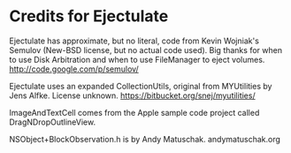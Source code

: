 Credits for Ejectulate
======================

Ejectulate has approximate, but no literal, code from Kevin Wojniak's Semulov (New-BSD license, but no actual code used). Big thanks for when to use Disk Arbitration and when to use FileManager to eject volumes.
http://code.google.com/p/semulov/

Ejectulate uses an expanded CollectionUtils, original from MYUtilities by Jens Alfke. License unknown.
https://bitbucket.org/snej/myutilities/

ImageAndTextCell comes from the Apple sample code project called DragNDropOutlineView.

NSObject+BlockObservation.h is by Andy Matuschak.
andymatuschak.org
